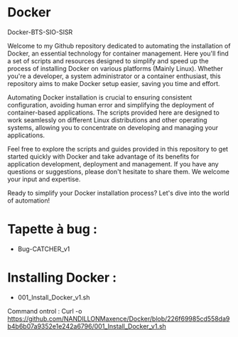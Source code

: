 # Docker
Docker-BTS-SIO-SISR

Welcome to my Github repository dedicated to automating the installation of Docker, an essential technology for container management. Here you'll find a set of scripts and resources designed to simplify and speed up the process of installing Docker on various platforms (Mainly Linux). Whether you're a developer, a system administrator or a container enthusiast, this repository aims to make Docker setup easier, saving you time and effort.

Automating Docker installation is crucial to ensuring consistent configuration, avoiding human error and simplifying the deployment of container-based applications. The scripts provided here are designed to work seamlessly on different Linux distributions and other operating systems, allowing you to concentrate on developing and managing your applications.

Feel free to explore the scripts and guides provided in this repository to get started quickly with Docker and take advantage of its benefits for application development, deployment and management. If you have any questions or suggestions, please don't hesitate to share them. We welcome your input and expertise.

Ready to simplify your Docker installation process? Let's dive into the world of automation!


# Tapette à bug :
 - Bug-CATCHER_v1

# Installing Docker : 
 - 001_Install_Docker_v1.sh

Command ontrol :
Curl -o https://github.com/NANDILLONMaxence/Docker/blob/226f69985cd558da9b4b6b07a9352e1e242a6796/001_Install_Docker_v1.sh
